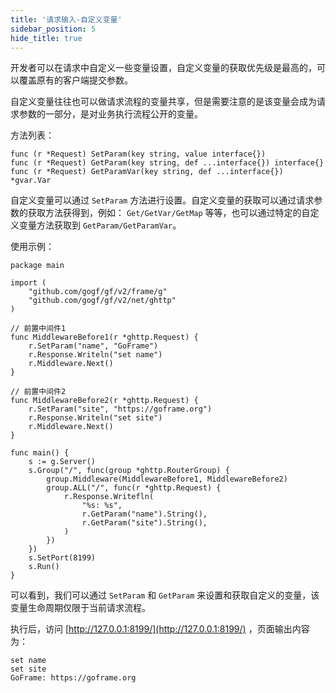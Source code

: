 ```yaml
---
title: '请求输入-自定义变量'
sidebar_position: 5
hide_title: true
---
```


开发者可以在请求中自定义一些变量设置，自定义变量的获取优先级是最高的，可以覆盖原有的客户端提交参数。

自定义变量往往也可以做请求流程的变量共享，但是需要注意的是该变量会成为请求参数的一部分，是对业务执行流程公开的变量。

方法列表：

```
func (r *Request) SetParam(key string, value interface{})
func (r *Request) GetParam(key string, def ...interface{}) interface{}
func (r *Request) GetParamVar(key string, def ...interface{}) *gvar.Var
```

自定义变量可以通过 `SetParam` 方法进行设置。自定义变量的获取可以通过请求参数的获取方法获得到，例如： `Get/GetVar/GetMap` 等等，也可以通过特定的自定义变量方法获取到 `GetParam/GetParamVar`。

使用示例：

```
package main

import (
	"github.com/gogf/gf/v2/frame/g"
	"github.com/gogf/gf/v2/net/ghttp"
)

// 前置中间件1
func MiddlewareBefore1(r *ghttp.Request) {
	r.SetParam("name", "GoFrame")
	r.Response.Writeln("set name")
	r.Middleware.Next()
}

// 前置中间件2
func MiddlewareBefore2(r *ghttp.Request) {
	r.SetParam("site", "https://goframe.org")
	r.Response.Writeln("set site")
	r.Middleware.Next()
}

func main() {
	s := g.Server()
	s.Group("/", func(group *ghttp.RouterGroup) {
		group.Middleware(MiddlewareBefore1, MiddlewareBefore2)
		group.ALL("/", func(r *ghttp.Request) {
			r.Response.Writefln(
				"%s: %s",
				r.GetParam("name").String(),
				r.GetParam("site").String(),
			)
		})
	})
	s.SetPort(8199)
	s.Run()
}
```

可以看到，我们可以通过 `SetParam` 和 `GetParam` 来设置和获取自定义的变量，该变量生命周期仅限于当前请求流程。

执行后，访问 [http://127.0.0.1:8199/](http://127.0.0.1:8199/) ，页面输出内容为：

```
set name
set site
GoFrame: https://goframe.org
```